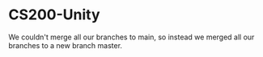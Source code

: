 # CS200-Unity
We couldn't merge all our branches to main, so instead we merged all our branches to a new branch master.
